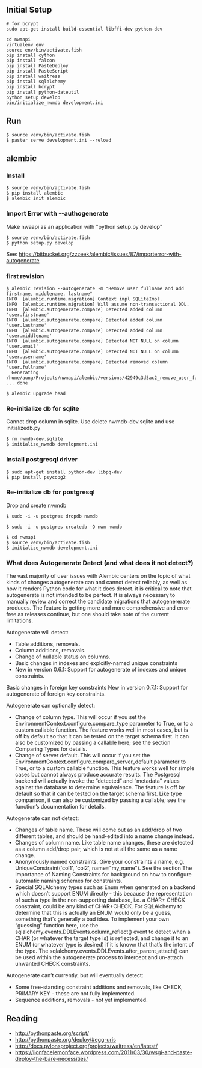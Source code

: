 
## Initial Setup
```
# for bcrypt
sudo apt-get install build-essential libffi-dev python-dev

cd nwmapi
virtualenv env
source env/bin/activate.fish
pip install cython
pip install falcon
pip install PasteDeploy
pip install PasteScript
pip install waitress
pip install sqlalchemy
pip install bcrypt
pip install python-dateutil
python setup develop
bin/initialize_nwmdb development.ini
```

## Run
```
$ source venv/bin/activate.fish
$ paster serve development.ini --reload
```


## alembic

### Install
```
$ source venv/bin/activate.fish
$ pip install alembic
$ alembic init alembic
```

### Import Error with --authogenerate
Make nwaapi as an application with "python setup.py develop"
```
$ source venv/bin/activate.fish
$ python setup.py develop
```
See: https://bitbucket.org/zzzeek/alembic/issues/87/importerror-with-autogenerate

### first revision
```
$ alembic revision --autogenerate -m "Remove user fullname and add firstname, middlename, lastname"
INFO  [alembic.runtime.migration] Context impl SQLiteImpl.
INFO  [alembic.runtime.migration] Will assume non-transactional DDL.
INFO  [alembic.autogenerate.compare] Detected added column 'user.firstname'
INFO  [alembic.autogenerate.compare] Detected added column 'user.lastname'
INFO  [alembic.autogenerate.compare] Detected added column 'user.middlename'
INFO  [alembic.autogenerate.compare] Detected NOT NULL on column 'user.email'
INFO  [alembic.autogenerate.compare] Detected NOT NULL on column 'user.username'
INFO  [alembic.autogenerate.compare] Detected removed column 'user.fullname'
  Generating /home/aung/Projects/nwmapi/alembic/versions/42949c3d5ac2_remove_user_fullname_and_add_firstname_.py ... done
  
$ alembic upgrade head
```

### Re-initialize db for sqlite
Cannot drop column in sqlite. Use delete nwmdb-dev.sqlite and use initializedb.py
```
$ rm nwmdb-dev.sqlite
$ initialize_nwmdb development.ini
```

### Install postgresql driver

```
$ sudo apt-get install python-dev libpq-dev
$ pip install psycopg2
```

### Re-initialize db for postgresql
Drop and create nwmdb
```
$ sudo -i -u postgres dropdb nwmdb
 
$ sudo -i -u postgres createdb -O nwm nwmdb

$ cd nwmapi
$ source venv/bin/activate.fish 
$ initialize_nwmdb development.ini
```

### What does Autogenerate Detect (and what does it not detect?)
The vast majority of user issues with Alembic centers on the topic of what kinds of changes autogenerate can and cannot detect reliably, as well as how it renders Python code for what it does detect. it is critical to note that autogenerate is not intended to be perfect. It is always necessary to manually review and correct the candidate migrations that autogenererate produces. The feature is getting more and more comprehensive and error-free as releases continue, but one should take note of the current limitations.

Autogenerate will detect:

* Table additions, removals.
* Column additions, removals.
* Change of nullable status on columns.
* Basic changes in indexes and explcitly-named unique constraints
* New in version 0.6.1: Support for autogenerate of indexes and unique constraints.

Basic changes in foreign key constraints
New in version 0.7.1: Support for autogenerate of foreign key constraints.

Autogenerate can optionally detect:

* Change of column type. This will occur if you set the EnvironmentContext.configure.compare_type parameter to True, or to a custom callable function. The feature works well in most cases, but is off by default so that it can be tested on the target schema first. It can also be customized by passing a callable here; see the section Comparing Types for details.
* Change of server default. This will occur if you set the EnvironmentContext.configure.compare_server_default parameter to True, or to a custom callable function. This feature works well for simple cases but cannot always produce accurate results. The Postgresql backend will actually invoke the “detected” and “metadata” values against the database to determine equivalence. The feature is off by default so that it can be tested on the target schema first. Like type comparison, it can also be customized by passing a callable; see the function’s documentation for details.

Autogenerate can not detect:

* Changes of table name. These will come out as an add/drop of two different tables, and should be hand-edited into a name change instead.
* Changes of column name. Like table name changes, these are detected as a column add/drop pair, which is not at all the same as a name change.
* Anonymously named constraints. Give your constraints a name, e.g. UniqueConstraint('col1', 'col2', name="my_name"). See the section The Importance of Naming Constraints for background on how to configure automatic naming schemes for constraints.
* Special SQLAlchemy types such as Enum when generated on a backend which doesn’t support ENUM directly - this because the representation of such a type in the non-supporting database, i.e. a CHAR+ CHECK constraint, could be any kind of CHAR+CHECK. For SQLAlchemy to determine that this is actually an ENUM would only be a guess, something that’s generally a bad idea. To implement your own “guessing” function here, use the sqlalchemy.events.DDLEvents.column_reflect() event to detect when a CHAR (or whatever the target type is) is reflected, and change it to an ENUM (or whatever type is desired) if it is known that that’s the intent of the type. The sqlalchemy.events.DDLEvents.after_parent_attach() can be used within the autogenerate process to intercept and un-attach unwanted CHECK constraints.

Autogenerate can’t currently, but will eventually detect:

* Some free-standing constraint additions and removals, like CHECK, PRIMARY KEY - these are not fully implemented.
* Sequence additions, removals - not yet implemented.


## Reading
* http://pythonpaste.org/script/
* http://pythonpaste.org/deploy/#egg-uris
* http://docs.pylonsproject.org/projects/waitress/en/latest/
* https://lionfacelemonface.wordpress.com/2011/03/30/wsgi-and-paste-deploy-the-bare-necessities/
